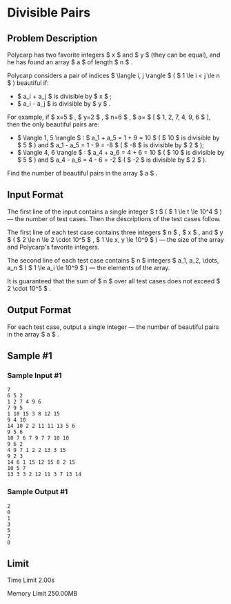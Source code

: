 # Divisible Pairs

## Problem Description

Polycarp has two favorite integers $ x $ and $ y $ (they can be equal), and he has found an array $ a $ of length $ n $ .

Polycarp considers a pair of indices $ \langle i, j \rangle $ ( $ 1 \le i < j \le n $ ) beautiful if:

- $ a_i + a_j $ is divisible by $ x $ ;
- $ a_i - a_j $ is divisible by $ y $ .

For example, if $ x=5 $ , $ y=2 $ , $ n=6 $ , $ a= $ \[ $ 1, 2, 7, 4, 9, 6 $ \], then the only beautiful pairs are:

- $ \langle 1, 5 \rangle $ : $ a_1 + a_5 = 1 + 9 = 10 $ ( $ 10 $ is divisible by $ 5 $ ) and $ a_1 - a_5 = 1 - 9 = -8 $ ( $ -8 $ is divisible by $ 2 $ );
- $ \langle 4, 6 \rangle $ : $ a_4 + a_6 = 4 + 6 = 10 $ ( $ 10 $ is divisible by $ 5 $ ) and $ a_4 - a_6 = 4 - 6 = -2 $ ( $ -2 $ is divisible by $ 2 $ ).

 Find the number of beautiful pairs in the array $ a $ .

## Input Format

The first line of the input contains a single integer $ t $ ( $ 1 \le t \le 10^4 $ ) — the number of test cases. Then the descriptions of the test cases follow.

The first line of each test case contains three integers $ n $ , $ x $ , and $ y $ ( $ 2 \le n \le 2 \cdot 10^5 $ , $ 1 \le x, y \le 10^9 $ ) — the size of the array and Polycarp's favorite integers.

The second line of each test case contains $ n $ integers $ a_1, a_2, \dots, a_n $ ( $ 1 \le a_i \le 10^9 $ ) — the elements of the array.

It is guaranteed that the sum of $ n $ over all test cases does not exceed $ 2 \cdot 10^5 $ .

## Output Format

For each test case, output a single integer — the number of beautiful pairs in the array $ a $ .

## Sample #1

### Sample Input #1

```
7
6 5 2
1 2 7 4 9 6
7 9 5
1 10 15 3 8 12 15
9 4 10
14 10 2 2 11 11 13 5 6
9 5 6
10 7 6 7 9 7 7 10 10
9 6 2
4 9 7 1 2 2 13 3 15
9 2 3
14 6 1 15 12 15 8 2 15
10 5 7
13 3 3 2 12 11 3 7 13 14
```

### Sample Output #1

```
2
0
1
3
5
7
0
```

## Limit



Time Limit
2.00s

Memory Limit
250.00MB